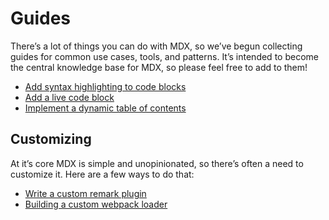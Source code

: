 # Guides

There’s a lot of things you can do with MDX, so we’ve begun collecting guides
for common use cases, tools, and patterns.  It’s intended to become the central
knowledge base for MDX, so please feel free to add to them!

*   [Add syntax highlighting to code blocks](/guides/syntax-highlighting)
*   [Add a live code block](/guides/live-code)
*   [Implement a dynamic table of contents](/guides/table-of-contents)

## Customizing

At it’s core MDX is simple and unopinionated, so there’s often a need to customize
it.  Here are a few ways to do that:

*   [Write a custom remark plugin](/guides/writing-a-plugin)
*   [Building a custom webpack loader](/guides/custom-loader)
